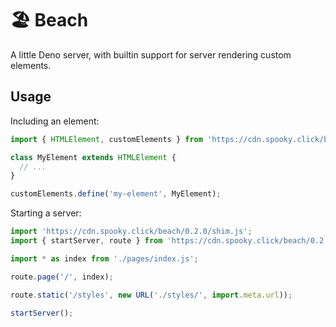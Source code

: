 # 🏖️ Beach

A little Deno server, with builtin support for server rendering custom elements.

## Usage

Including an element:

```js
import { HTMLElement, customElements } from 'https://cdn.spooky.click/beach/0.2.0/dom.js';

class MyElement extends HTMLElement {
  // ...
}

customElements.define('my-element', MyElement);
```

Starting a server:

```js
import 'https://cdn.spooky.click/beach/0.2.0/shim.js';
import { startServer, route } from 'https://cdn.spooky.click/beach/0.2.0/mod.js';

import * as index from './pages/index.js';

route.page('/', index);

route.static('/styles', new URL('./styles/', import.meta.url));

startServer();
```
